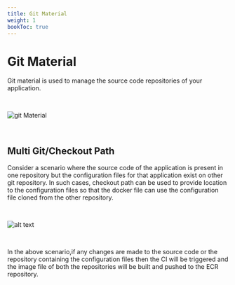 ```yaml
---
title: Git Material
weight: 1
bookToc: true
---
```


# Git Material
Git material is used to manage the source code repositories of your application.

<br>

![git Material](../../git_materia1.jpg "Adding multiple git materials")

<br>

## Multi Git/Checkout Path

Consider a scenario where the source code of the application is present in one repository but the configuration files for that application exist on other git repository. In such cases, checkout path can be used to provide location to the configuration files so that the docker file can use the configuration file cloned from the other repository.

<br>

![alt text](../../git_material2.jpg "Adding multiple git materials")

<br>

In the above scenario,if any changes are made to the source code or the repository containing the configuration files then the CI will be triggered and the image file of both the repositories will be built and pushed to the ECR repository.